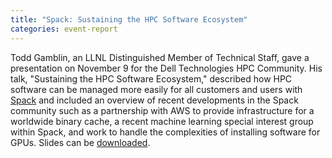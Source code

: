 ```yaml
---
title: "Spack: Sustaining the HPC Software Ecosystem"
categories: event-report
---
```


Todd Gamblin, an LLNL Distinguished Member of Technical Staff, gave a presentation on November 9 for the Dell Technologies HPC Community. His talk, "Sustaining the HPC Software Ecosystem," described how HPC software can be managed more easily for all customers and users with [Spack](https://spack.io) and included an overview of recent developments in the Spack community such as a partnership with AWS to provide infrastructure for a worldwide binary cache, a recent machine learning special interest group within Spack, and work to handle the complexities of installing software for GPUs. Slides can be [downloaded](https://d21hwc2yj2s6ok.cloudfront.net/assets/uploads/306737/asset/Sustaining_the_HPC_Software_Ecosystem.pdf?1668109004).
